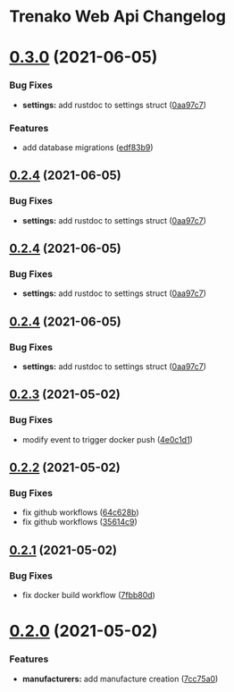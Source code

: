 # Trenako Web Api Changelog

# [0.3.0](https://github.com/CarloMicieli/trenako-web-api/compare/v0.2.3...v0.3.0) (2021-06-05)


### Bug Fixes

* **settings:** add rustdoc to settings struct ([0aa97c7](https://github.com/CarloMicieli/trenako-web-api/commit/0aa97c7b4f2fc8cf0e51c7bcf350b63a0512e040))


### Features

* add database migrations ([edf83b9](https://github.com/CarloMicieli/trenako-web-api/commit/edf83b9cfaf29a2540956197f184d3ea0bce1120))

## [0.2.4](https://github.com/CarloMicieli/trenako-web-api/compare/v0.2.3...v0.2.4) (2021-06-05)


### Bug Fixes

* **settings:** add rustdoc to settings struct ([0aa97c7](https://github.com/CarloMicieli/trenako-web-api/commit/0aa97c7b4f2fc8cf0e51c7bcf350b63a0512e040))

## [0.2.4](https://github.com/CarloMicieli/trenako-web-api/compare/v0.2.3...v0.2.4) (2021-06-05)


### Bug Fixes

* **settings:** add rustdoc to settings struct ([0aa97c7](https://github.com/CarloMicieli/trenako-web-api/commit/0aa97c7b4f2fc8cf0e51c7bcf350b63a0512e040))

## [0.2.4](https://github.com/CarloMicieli/trenako-web-api/compare/v0.2.3...v0.2.4) (2021-06-05)


### Bug Fixes

* **settings:** add rustdoc to settings struct ([0aa97c7](https://github.com/CarloMicieli/trenako-web-api/commit/0aa97c7b4f2fc8cf0e51c7bcf350b63a0512e040))

## [0.2.3](https://github.com/CarloMicieli/trenako-web-api/compare/v0.2.2...v0.2.3) (2021-05-02)


### Bug Fixes

* modify event to trigger docker push ([4e0c1d1](https://github.com/CarloMicieli/trenako-web-api/commit/4e0c1d11ece4d707f0ecddbfb55c824a1b6724dc))

## [0.2.2](https://github.com/CarloMicieli/trenako-web-api/compare/v0.2.1...v0.2.2) (2021-05-02)


### Bug Fixes

* fix github workflows ([64c628b](https://github.com/CarloMicieli/trenako-web-api/commit/64c628b86d66e4167051014dee15c6e2ba9023ea))
* fix github workflows ([35614c9](https://github.com/CarloMicieli/trenako-web-api/commit/35614c93749611dcbad72bc08334fc24d8e68f08))

## [0.2.1](https://github.com/CarloMicieli/trenako-web-api/compare/v0.2.0...v0.2.1) (2021-05-02)


### Bug Fixes

* fix docker build workflow ([7fbb80d](https://github.com/CarloMicieli/trenako-web-api/commit/7fbb80d05045f65bd4960c2ebaadf02cd174064c))

# [0.2.0](https://github.com/CarloMicieli/trenako-web-api/compare/v0.1.0...v0.2.0) (2021-05-02)


### Features

* **manufacturers:** add manufacture creation ([7cc75a0](https://github.com/CarloMicieli/trenako-web-api/commit/7cc75a0763f1c875bc9780ff275df029ac2e0031))
